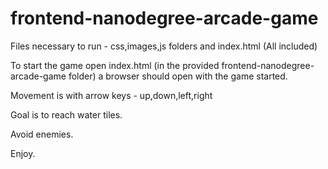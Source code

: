 frontend-nanodegree-arcade-game
===============================

Files necessary to run - css,images,js folders and index.html (All included)

To start the game open index.html (in the provided frontend-nanodegree-arcade-game folder)
a browser should open with the game started.

Movement is with arrow keys - up,down,left,right

Goal is to reach water tiles.

Avoid enemies.

Enjoy.